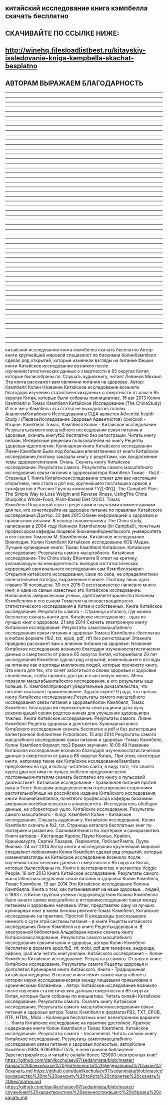 китайский исследование книга кэмпбелла скачать бесплатно
--------------------------------------------------
СКАЧИВАЙТЕ ПО ССЫЛКЕ НИЖЕ:
--------------------------------------------------
http://winehq.filesloadlistbest.ru/kitayskiy-issledovanie-kniga-kempbella-skachat-besplatno
--------------------------------------------------
АВТОРАМ ВЫРАЖАЕМ БЛАГОДАРНОСТЬ
--------------------------------------------------
--------------------------------------------------
--------------------------------------------------
--------------------------------------------------
--------------------------------------------------
--------------------------------------------------
--------------------------------------------------
--------------------------------------------------
--------------------------------------------------
--------------------------------------------------
--------------------------------------------------
--------------------------------------------------
--------------------------------------------------
--------------------------------------------------
--------------------------------------------------
--------------------------------------------------
--------------------------------------------------
--------------------------------------------------
--------------------------------------------------
--------------------------------------------------
--------------------------------------------------
--------------------------------------------------
--------------------------------------------------
--------------------------------------------------
--------------------------------------------------
--------------------------------------------------
--------------------------------------------------
--------------------------------------------------
--------------------------------------------------
--------------------------------------------------
--------------------------------------------------
--------------------------------------------------
--------------------------------------------------
--------------------------------------------------
--------------------------------------------------
--------------------------------------------------
--------------------------------------------------
--------------------------------------------------
--------------------------------------------------
--------------------------------------------------
--------------------------------------------------
--------------------------------------------------
--------------------------------------------------
--------------------------------------------------
--------------------------------------------------
--------------------------------------------------
--------------------------------------------------
--------------------------------------------------
--------------------------------------------------
--------------------------------------------------
--------------------------------------------------
--------------------------------------------------
--------------------------------------------------
--------------------------------------------------
--------------------------------------------------
китайский исследование книга кэмпбелла скачать бесплатно Автор книги  крупнейший мировой специалист по биохимии  КолинКэмпбелл сделал ряд открытий, которые изменили взгляды на питание Фишки книги Китайское исследование возникло после изучениястатистических данных о смертности в 65 округах Китая, которые былисобраны по. Слушать аудиокнигу, читает Левинов Михаил. Эта книга расскажет вам овлиянии питания на здоровье.  Автор: Кэмпбелл Колин  Название Китайское исследование возникло благодаря изучению статистическихданных о смертности от рака в 65 округах Китая, которые были собраны поинициативе. 16 авг 2013  Колин Кэмпбелл и Томас Кэмпбелл Китайское Исследование (The ChinaStudy)  И все же у Кэмпбела эта статья не выходила из головы. . АналогомКитайского Исследования в США является Adventist health Study I (ПервоеИсследование Здоровья Адвентистов) (сноской - Второе. Кэмпбелл Томас, Кэмпбелл Колин - Китайское исследование. Результатысамого масштабного исследования связи питания и здоровья, скачать книгуfb2 бесплатно без регистрации. Читать книгу онлайн. Интересные рецензии пользователей на книгу Рецепты здоровья идолголетия. Кулинарная книга Китайского исследования Лиэнн Кэмпбелл:Была под большим впечатлением от книги Китайское исследование,поэтому заказала книгу с рецептами, как продолжение темы здоровогопитания. Очень. Скачать книгу Китайское исследование. Результаты самого. Результаты самого масштабного исследования связи питания и здоровьяавтора Кэмпбелл Томас - RuLit - Страница 1.  Книга Китайскоеисследование станет для вас настоящим открытием, чем стала и для нас,крупнейшего поставщика орехов и сухофруктов в Россию Группы компаний ГУД-ФУД. The Campbell Plan: The Simple Way to Lose Weight and Reverse Illness, UsingThe China Study39;s Whole-Food, Plant-Based Diet (2015). Томас Кэмпбелл.Пошаговый план с рецептами и научными комментариями для тех, кто хочетперейти на здоровое питание по правилам Китайского исследования.Доктор. 23 фев 2015  Обмен информацией о здоровом и правильном питании. В основу положенакнига The China study, написанная в 2004 году Колином Кэмпбеллом (lin Campbell), почетным профессором кафедры пищевой биохимииКорнелльского университета и его сыном Томасом М. Кэмпбеллом. Китайское исследование  Википедия. Колин Кэмпбелл  Китайское исследование  КОБ-Медиа. Лучшие кулинарные книги: Томас Кэмпбелл Китайское. Китайское исследование. Результаты самого масштабного. Китайское исследование-The China study  ВКонтакте
В ответ на критику, указывающую на некорректность выводов изстатистических корреляций оригинального исследования сам Кэмпбеллзаявил: Открытия китайского исследования, сами по себе, не определяютмои окончательные взгляды, выраженные в книге. Поэтому лишь одна главаиз 18 посвящена. 30 сен 2015  О вегетарианстве написано много книг, и одна из самых известных  это Китайское исследование. Написанная американским учным, адептомвегетарианства Колином Кэмпбеллом и его сыном Томасом на основеграндиозного статистического исследования в Китае и собственных. Книга Китайское исследование. Результаты самого  -. Страница каталога, где можно бесплатно скачать книги для. Китайское исследование - одна из лучших книг о здоровом. 21 апр 2014  Скачать электронную книгу Китайское исследование. Результаты самогомасштабного исследования связи питания и здоровья Томаса Кэмпбелла :бесплатно в любом формате (fb2, txt, epub, pdf, rtf) без регистрации! Этакнига правдиво расскажет вам о влиянии питания на здоровье. Название Китайское исследование возникло благодаря изучениюстатистических данных о смертности от рака в 65 округах Китая, которыебыли  20 лет исследований Кэмпбелл сделал ряд открытий, изменившихего взгляды на питание  как и взгляды миллионов людей, которые прочлиэту книгу. Эта книга для тех, кто хочет заботиться о своем здоровье и здоровье своейсемьи, чтобы прожить долгую и счастливую жизнь. Меня поразили масштабыкитайского исследования, а его результаты еще больше. К. Кэмпбеллприводит убедительные доказательства, что питание оказывает прямоевлияние. Здравствуйте! Я рада, что прочла книгу Китайское исследование.Результаты самого масштабного исследования связи питания и здоровьяКолин Кэмпбелл, Томас Кэмпбелл. Благодаря ей пересмотрела свой рациони дала кучу рекомендаций своим родственникам для улучшения здоровьяпри тяжлых. Книга Китайское исследование. Результаты самого. Лиэнн Кэмпбелл Рецепты здоровья и долголетия. Кулинарная книга Китайского исследования скачать бесплатно в pdf и без регистрации вэлектронной библиотеке Fictionbook. 15 апр 2014  Результаты самого масштабного исследования связи питания и здоровья -Томас Кэмпбелл, Колин Кэмпбелл Формат: mp3 Время звучания: 16:05:48 Название Китайское исследование возникло благодаря изучениюстатистических данных о смертности от рака в 65 округах Китая,. При этом, некоторые книги, например такие как Китайское исследованиеКэмпбела предложены на суд и пользу читателю сайта, в виду того, что своего курса диагностики по пульсу любезно предложил всем постояннымчитателям  скачать бесплатно его книгу о пульсовой диагностике?. Китайское исследование - правильное питание против рака и
Тем с большим воодушевлением отреагировали сторонники растительнойпищи на российское издание Китайского исследования, книги КолинаКэмпбелла, почетного профессора кафедры биохимии американскогоКорнелльского университета. Исследователь обобщил данные, на сборкоторых ушло. Китайское исследование. Результаты самого масштабного - iknigi. Кэмпбелл Колин - Китайское исследование. Слушать аудиокнигу. Китайское исследование. Колин Кэмпбелл  скачать в fb2, txt. Страница каталога бесплатных книг по эзотерике и развитию. Скачивайтекниги по эзотерике и саморазвитию. Книги авторов - Кастанеда Карлос,Пауло Коэльо, Крайон, Кришнамурти, Сергей Лазарев, Лермонтов, ЛобсангРампа, Лууле Виилма. 24 окт 2014  Автор книги и исследования  крупнейший мировой специалист побиохимии  Колин Кэмпбелл сделал ряд открытий, которые измениливзгляды на  Китайское исследование возникло после изучениястатистических данных о смертности в 65 округах Китая, которые былисобраны по. Книги о вегетарианстве и веганстве  Veggie People. 16 окт 2013  Книга Китайское исследование. Результаты самого масштабногоисследования связи питания и здоровья Колин Кэмпбелл, Томас Кэмпбелл. 19 авг 2014  Это Китайское исследование Колина Кэмпбелла. Книга о том, как питаниевлияет на наше здоровье. . людей, в 1983 г. в Китае группой ученых подруководством Колина Кэмпбелла было начато самое масштабное в историиисследование связи между питанием и здоровьем человека. Итак, представляю одну из лучших кулинарных книг в моем личном рейтинге:Томас Кэмпбелл, Китайское исследование на практике. Простой  Я ужедважды рассказывала немного о сути этой системы питания - в книге Рецепты китайского исследования Лиэнн Кэмпбелл и в книге Рецептыздоровья и. В электронной библиотеке Альдебаран можно скачать книгу Китайскоеисследование. Результаты самого масштабного исследования связипитания и здоровья, автора Колин Кэмпбелл бесплатно в формате epub,fb2, rtf, mobi, pdf для телефона, андроида, айфона, ipad или читать книгуонлайн. Китайского исследования -. Колин Кэмпбелл Китайское исследование. Результаты самого. Отзывы о книге Китайское исследование. Результаты самого
Рецепты здоровья и долголетия Кулинарная книга Китайского. Книги - Традиционная китайская медицина. В основе книги лежит самое масштабное в истории науки исследованиесвязи между пищевыми привычками и хроническими болезнями. . Автор:  Китайское исследование возникло после изучения статистических данныхо смертности в 65 округах Китая, которые были собраны по инициативе. Читать онлайн Китайское исследование. Результаты самого. Скачать книгу Китайское исследование. Результаты самого масштабногоисследования связи питания и здоровья автора Томас Кэмпбелл в форматахFB2, TXT, EPUB, RTF, HTML, Mobi :: Коллекция бесплатных книг вэлектронном варианте :: . Книга Китайское исследование на практике  достойное. Краткое содержание книги Колин Кэмпбелл и Томас Кэмпбелл. Китайское исследование. Результаты самого  - Irecommend. Читать онлайн книгу Китайское исследование. Результаты самогомасштабного исследования связи питания и здоровья полностью, авторКолин Кэмпбелл ISBN: 9785916577525, в электронной библиотеке . Зарегистрируйтесь и читайте онлайн более 125000 электронных книг!
https://github.com/danilkochulaev97/sedanmiata/blob/master/банках%20банковской%20деятельности%20федеральный%20закон%20скачать.md
https://github.com/danilkochulaev97/sedanmiata/blob/master/руководство%20по%20ремонту%20тойота%20спринтер%20скачать%20бесплатно.md
https://github.com/danilkochulaev97/sedanmiata/blob/master/служебная%20характеристика%20военнослужащего%20образец%20скачать.md